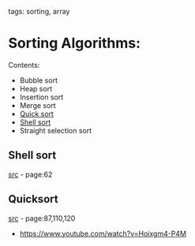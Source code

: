 tags: sorting, array
# Sorting Algorithms:
Contents:
* Bubble sort
* Heap sort
* Insertion sort
* Merge sort
* [Quick sort](#quicksort)
* [Shell sort](#shellsort)
* Straight selection sort

## Shell sort <a name="shellsort"></a>
[src](#b_kr) - page:62

## Quicksort <a name="quicksort"></a>

[src](#b_kr) - page:87,110,120
* https://www.youtube.com/watch?v=Hoixgm4-P4M
